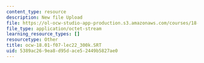 ```yaml
---
content_type: resource
description: New file Upload
file: https://ol-ocw-studio-app-production.s3.amazonaws.com/courses/18-01sc-single-variable-calculus-fall-2010/5389ac269ea8d95dace52449b5827ae0_ocw-18.01-f07-lec22_300k.SRT
file_type: application/octet-stream
learning_resource_types: []
resourcetype: Other
title: ocw-18.01-f07-lec22_300k.SRT
uid: 5389ac26-9ea8-d95d-ace5-2449b5827ae0
---
```

